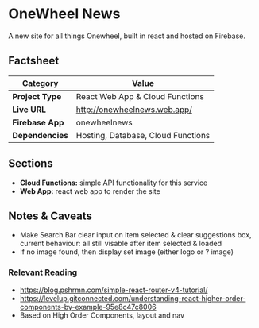 # OneWheel News
A new site for all things Onewheel, built in react and hosted on Firebase.

## Factsheet
| **Category**            | **Value**                       |
|-------------------------|---------------------------------|
| **Project Type**        | React Web App & Cloud Functions |
| **Live URL**            | http://onewheelnews.web.app/    |
| **Firebase App**        | onewheelnews                    |
| **Dependencies**        | Hosting, Database, Cloud Functions |

## Sections
- **Cloud Functions:** simple API functionality for this service
- **Web App:** react web app to render the site

## Notes & Caveats
- Make Search Bar clear input on item selected & clear suggestions box, current behaviour: all still visable after item selected & loaded
- If no image found, then display set image (either logo or ? image)

### Relevant Reading
- https://blog.pshrmn.com/simple-react-router-v4-tutorial/
- https://levelup.gitconnected.com/understanding-react-higher-order-components-by-example-95e8c47c8006
- Based on High Order Components, layout and nav